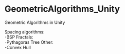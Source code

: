 # GeometricAlgorithms_Unity
Geometric Algorithms in Unity

Spacing algorithms:   
  -BSP
Fractals:   
  -Pythagoras Tree
Other:    
  -Convex Hull
